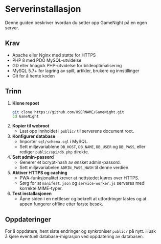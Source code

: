 # Serverinstallasjon

Denne guiden beskriver hvordan du setter opp GameNight på en egen server.

## Krav
- Apache eller Nginx med støtte for HTTPS
- PHP 8 med PDO MySQL-utvidelse
- GD eller Imagick PHP-utvidelse for bildeoptimalisering
- MySQL 5.7+ for lagring av spill, artikler, brukere og innstillinger
- Git for å hente koden

## Trinn
1. **Klone repoet**
   ```bash
   git clone https://github.com/USERNAME/GameNight.git
   cd GameNight
   ```
2. **Kopier til webroot**
   - Last opp innholdet i `public/` til serverens document root.
3. **Konfigurer database**
   - Importer `sql/schema.sql` i MySQL.
   - Sett miljøvariablene `DB_HOST`, `DB_NAME`, `DB_USER` og `DB_PASS`, eller rediger `public/api/db.php` direkte.
4. **Sett admin-passord**
   - Generer et bcrypt-hash av ønsket admin-passord.
   - Sett miljøvariabelen `ADMIN_PASS_HASH` til denne verdien.
5. **Aktiver HTTPS og caching**
   - PWA-funksjonalitet krever at nettstedet kjøres over HTTPS.
   - Sørg for at `manifest.json` og `service-worker.js` serveres med korrekte MIME-typer.
6. **Test installasjonen**
   - Åpne siden i en nettleser og bekreft at utfordringer lastes og at appen fungerer offline etter første besøk.

## Oppdateringer
For å oppdatere, hent siste endringer og synkroniser `public/` på nytt. Husk å kjøre eventuell database-migrasjon ved oppdatering av databasen.
